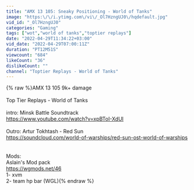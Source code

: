 ```yaml
---
title: "AMX 13 105: Sneaky Positioning - World of Tanks"
image: "https:\/\/i.ytimg.com\/vi\/_Ol7HzngUJ0\/hqdefault.jpg"
vid_id: "_Ol7HzngUJ0"
categories: "Gaming"
tags: ["wot","world of tanks","toptier replays"]
date: "2022-04-29T11:34:22+03:00"
vid_date: "2022-04-29T07:00:11Z"
duration: "PT12M51S"
viewcount: "684"
likeCount: "36"
dislikeCount: ""
channel: "Toptier Replays - World of Tanks"
---
```

{% raw %}AMX 13 105 9k+ damage<br /><br />Top Tier Replays - World of Tanks<br /><br />intro: Minsk Battle Soundtrack<br /><a rel="nofollow" target="blank" href="https://www.youtube.com/watch?v=xpBToI-XdUI">https://www.youtube.com/watch?v=xpBToI-XdUI</a><br /><br />Outro: Artur Tokhtash - Red Sun<br /><a rel="nofollow" target="blank" href="https://soundcloud.com/world-of-warships/red-sun-ost-world-of-warships">https://soundcloud.com/world-of-warships/red-sun-ost-world-of-warships</a> <br /><br /><br />Mods:<br />Aslain's Mod pack<br /><a rel="nofollow" target="blank" href="https://wgmods.net/46">https://wgmods.net/46</a><br />1- xvm<br />2- team hp bar (WGL){% endraw %}
